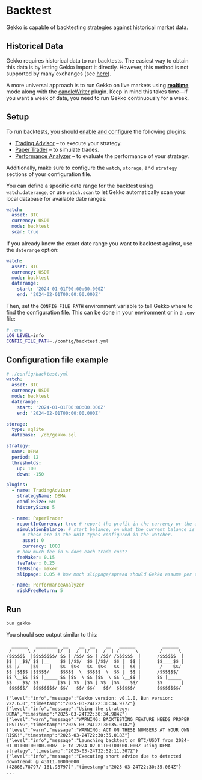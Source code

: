 # Backtest

Gekko is capable of backtesting strategies against historical market data.

## Historical Data

Gekko requires historical data to run backtests. The easiest way to obtain this data is by letting Gekko import it directly. However, this method is not supported by many exchanges (see [here](../introduction/supported-exchanges.md)).

A more universal approach is to run Gekko on live markets using [**realtime**](./realtime.md) mode along with the [candleWriter](../plugins/candle-writer.md) plugin. Keep in mind this takes time—if you want a week of data, you need to run Gekko continuously for a week.

## Setup

To run backtests, you should [enable and configure](../plugins/introduction.md) the following plugins:

- [Trading Advisor](../plugins/trading-advisor.md) – to execute your strategy.
- [Paper Trader](../plugins/paper-trader.md) – to simulate trades.
- [Performance Analyzer](../plugins/performance-analyzer.md) – to evaluate the performance of your strategy.

Additionally, make sure to configure the `watch`, `storage`, and `strategy` sections of your configuration file.

You can define a specific date range for the backtest using `watch.daterange`, or use `watch.scan` to let Gekko automatically scan your local database for available date ranges:

```yaml
watch:
  asset: BTC
  currency: USDT
  mode: backtest
  scan: true
```

If you already know the exact date range you want to backtest against, use the `daterange` option:

```yaml
watch:
  asset: BTC
  currency: USDT
  mode: backtest
  daterange:
    start: '2024-01-01T00:00:00.000Z'
    end: '2024-02-01T00:00:00.000Z'
```

Then, set the `CONFIG_FILE_PATH` environment variable to tell Gekko where to find the configuration file. This can be done in your environment or in a `.env` file:

```bash
# .env
LOG_LEVEL=info
CONFIG_FILE_PATH=./config/backtest.yml
```

## Configuration file example

```yaml
# ./config/backtest.yml
watch:
  asset: BTC
  currency: USDT
  mode: backtest
  daterange:
    start: '2024-01-01T00:00:00.000Z'
    end: '2024-02-01T00:00:00.000Z'

storage:
  type: sqlite
  database: ./db/gekko.sql

strategy:
  name: DEMA
  period: 12
  thresholds:
    up: 100
    down: -150

plugins:
  - name: TradingAdvisor
    strategyName: DEMA
    candleSize: 60
    historySize: 5

  - name: PaperTrader
    reportInCurrency: true # report the profit in the currency or the asset?
    simulationBalance: # start balance, on what the current balance is compared with
      # these are in the unit types configured in the watcher.
      asset: 0
      currency: 1000
    # how much fee in % does each trade cost?
    feeMaker: 0.15
    feeTaker: 0.25
    feeUsing: maker
    slippage: 0.05 # how much slippage/spread should Gekko assume per trade?

  - name: PerformanceAnalyzer
    riskFreeReturn: 5
```

## Run

    bun gekko

You should see output similar to this:

```
  ______   ________  __    __  __    __   ______          ______
 /      \ /        |/  |  /  |/  |  /  | /      \        /      \
/$$$$$$  |$$$$$$$$/ $$ | /$$/ $$ | /$$/ /$$$$$$  |      /$$$$$$  |
$$ | _$$/ $$ |__    $$ |/$$/  $$ |/$$/  $$ |  $$ |      $$____$$ |
$$ |/    |$$    |   $$  $$<   $$  $$<   $$ |  $$ |       /    $$/
$$ |$$$$ |$$$$$/    $$$$$  \  $$$$$  \  $$ |  $$ |      /$$$$$$/
$$ \__$$ |$$ |_____ $$ |$$  \ $$ |$$  \ $$ \__$$ |      $$ |_____
$$    $$/ $$       |$$ | $$  |$$ | $$  |$$    $$/       $$       |
 $$$$$$/  $$$$$$$$/ $$/   $$/ $$/   $$/  $$$$$$/        $$$$$$$$/

{"level":"info","message":"Gekko version: v0.1.0, Bun version: v22.6.0","timestamp":"2025-03-24T22:30:34.977Z"}
{"level":"info","message":"Using the strategy: DEMA","timestamp":"2025-03-24T22:30:34.984Z"}
{"level":"warn","message":"WARNING: BACKTESTING FEATURE NEEDS PROPER TESTING","timestamp":"2025-03-24T22:30:35.018Z"}
{"level":"warn","message":"WARNING: ACT ON THESE NUMBERS AT YOUR OWN RISK!","timestamp":"2025-03-24T22:30:35.018Z"}
{"level":"info","message":"Launching backtest on BTC/USDT from 2024-01-01T00:00:00.000Z -> to 2024-02-01T00:00:00.000Z using DEMA strategy","timestamp":"2025-03-24T22:52:11.307Z"}
{"level":"info","message":"Executing short advice due to detected downtrend: @ 43111.10000000 (42868.78797/-161.98797)","timestamp":"2025-03-24T22:30:35.064Z"}
...
```
